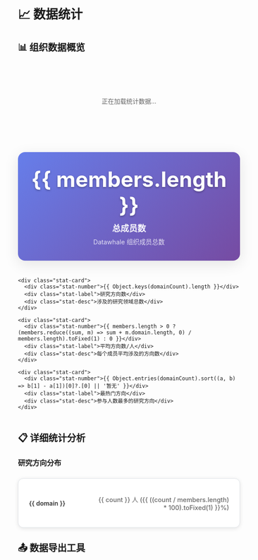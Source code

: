 # 📈 数据统计

<script setup>
import DataExport from '../.vitepress/theme/DataExport.vue'
import { ref, onMounted } from 'vue'

const members = ref([])
const domainCount = ref({})
const loading = ref(true)

// 加载数据
const loadData = async () => {
  try {
    const basePath = '/members-visualization/'
    const csvPath = `${basePath}data/members.csv`
    
    const response = await fetch(csvPath)
    const text = await response.text()
    const lines = text.trim().split('\n')
    const headers = lines[0].split(',')
    
    const parsedMembers = lines.slice(1).map(line => {
      const values = line.split(',')
      const obj = {}
      headers.forEach((h, i) => {
        obj[h] = values[i] ? values[i].replace(/"/g, '') : ''
      })
      obj.domain = obj.domain ? obj.domain.split(';').map(d => d.trim()) : []
      return obj
    })

    members.value = parsedMembers
    
    // 计算领域统计
    const domainCountData = {}
    parsedMembers.forEach(member => {
      member.domain.forEach(domain => {
        domainCountData[domain] = (domainCountData[domain] || 0) + 1
      })
    })
    domainCount.value = domainCountData
    
  } catch (error) {
    console.error('加载数据失败:', error)
  } finally {
    loading.value = false
  }
}

onMounted(() => {
  loadData()
})
</script>

## 📊 组织数据概览

<div v-if="loading" class="loading">
  <p>正在加载统计数据...</p>
</div>

<div v-else>
  <div class="stats-grid">
    <div class="stat-card">
      <div class="stat-number">{{ members.length }}</div>
      <div class="stat-label">总成员数</div>
      <div class="stat-desc">Datawhale 组织成员总数</div>
    </div>

    <div class="stat-card">
      <div class="stat-number">{{ Object.keys(domainCount).length }}</div>
      <div class="stat-label">研究方向数</div>
      <div class="stat-desc">涉及的研究领域总数</div>
    </div>

    <div class="stat-card">
      <div class="stat-number">{{ members.length > 0 ? (members.reduce((sum, m) => sum + m.domain.length, 0) / members.length).toFixed(1) : 0 }}</div>
      <div class="stat-label">平均方向数/人</div>
      <div class="stat-desc">每个成员平均涉及的方向数</div>
    </div>

    <div class="stat-card">
      <div class="stat-number">{{ Object.entries(domainCount).sort((a, b) => b[1] - a[1])[0]?.[0] || '暂无' }}</div>
      <div class="stat-label">最热门方向</div>
      <div class="stat-desc">参与人数最多的研究方向</div>
    </div>
  </div>
</div>

## 📋 详细统计分析

### 研究方向分布

<div v-if="!loading" class="domain-stats">
  <div v-for="[domain, count] in Object.entries(domainCount).sort((a, b) => b[1] - a[1])" :key="domain" class="domain-row">
    <div class="domain-name">{{ domain }}</div>
    <div class="domain-bar">
      <div class="domain-fill" :style="{ width: (count / Math.max(...Object.values(domainCount)) * 100) + '%' }"></div>
    </div>
    <div class="domain-count">{{ count }} 人 ({{ ((count / members.length) * 100).toFixed(1) }}%)</div>
  </div>
</div>

## 📤 数据导出工具

<DataExport v-if="!loading" :members="members" :domain-count="domainCount" />

<style scoped>
.loading {
  text-align: center;
  padding: 60px 20px;
  color: #666;
}

.stats-grid {
  display: grid;
  grid-template-columns: repeat(auto-fit, minmax(250px, 1fr));
  gap: 24px;
  margin: 32px 0;
}

.stat-card {
  background: linear-gradient(135deg, #667eea 0%, #764ba2 100%);
  color: white;
  padding: 32px 24px;
  border-radius: 16px;
  text-align: center;
  box-shadow: 0 8px 32px rgba(0, 0, 0, 0.1);
  transition: transform 0.3s ease, box-shadow 0.3s ease;
}

.stat-card:hover {
  transform: translateY(-8px);
  box-shadow: 0 16px 48px rgba(0, 0, 0, 0.15);
}

.stat-number {
  font-size: 3rem;
  font-weight: bold;
  margin-bottom: 8px;
  text-shadow: 0 2px 4px rgba(0, 0, 0, 0.3);
}

.stat-label {
  font-size: 1.2rem;
  font-weight: 600;
  margin-bottom: 8px;
  opacity: 0.95;
}

.stat-desc {
  font-size: 0.9rem;
  opacity: 0.8;
  line-height: 1.4;
}

.domain-stats {
  background: white;
  border-radius: 12px;
  padding: 24px;
  box-shadow: 0 2px 10px rgba(0, 0, 0, 0.1);
  border: 1px solid #e1e5e9;
  margin: 24px 0;
}

.domain-row {
  display: grid;
  grid-template-columns: 1fr 2fr auto;
  align-items: center;
  gap: 16px;
  padding: 12px 0;
  border-bottom: 1px solid #f0f0f0;
}

.domain-row:last-child {
  border-bottom: none;
}

.domain-name {
  font-weight: 600;
  color: #333;
  min-width: 120px;
}

.domain-bar {
  height: 8px;
  background: #f0f0f0;
  border-radius: 4px;
  overflow: hidden;
  position: relative;
}

.domain-fill {
  height: 100%;
  background: linear-gradient(90deg, #667eea, #764ba2);
  border-radius: 4px;
  transition: width 0.6s ease;
}

.domain-count {
  font-size: 0.9rem;
  color: #666;
  font-weight: 500;
  min-width: 100px;
  text-align: right;
}

@media (max-width: 768px) {
  .stats-grid {
    grid-template-columns: repeat(2, 1fr);
    gap: 16px;
  }
  
  .stat-card {
    padding: 24px 16px;
  }
  
  .stat-number {
    font-size: 2.2rem;
  }
  
  .domain-row {
    grid-template-columns: 1fr;
    gap: 8px;
    text-align: center;
  }
  
  .domain-count {
    text-align: center;
  }
}

@media (max-width: 480px) {
  .stats-grid {
    grid-template-columns: 1fr;
  }
}
</style>
